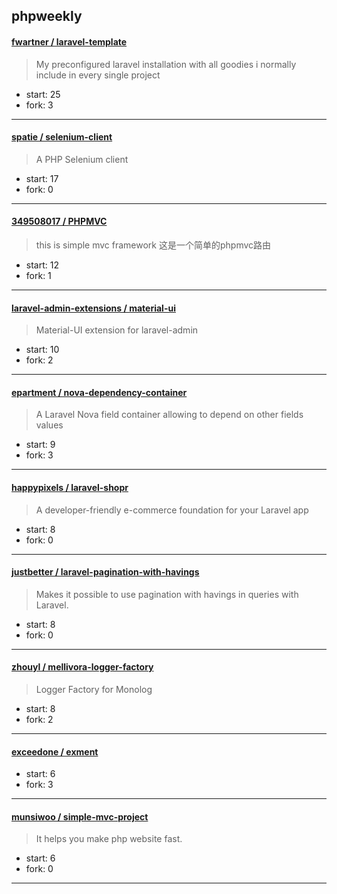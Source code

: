 ## phpweekly

#### [fwartner / laravel-template](https://github.com/fwartner/laravel-template)

> My preconfigured laravel installation with all goodies i normally include in every single project

+ start: 25
+ fork: 3

----


#### [spatie / selenium-client](https://github.com/spatie/selenium-client)

> A PHP Selenium client

+ start: 17
+ fork: 0

----


#### [349508017 / PHPMVC](https://github.com/349508017/PHPMVC)

> this is simple mvc framework 这是一个简单的phpmvc路由

+ start: 12
+ fork: 1

----


#### [laravel-admin-extensions / material-ui](https://github.com/laravel-admin-extensions/material-ui)

> Material-UI extension for laravel-admin

+ start: 10
+ fork: 2

----


#### [epartment / nova-dependency-container](https://github.com/epartment/nova-dependency-container)

> A Laravel Nova field container allowing to depend on other fields values

+ start: 9
+ fork: 3

----


#### [happypixels / laravel-shopr](https://github.com/happypixels/laravel-shopr)

> A developer-friendly e-commerce foundation for your Laravel app

+ start: 8
+ fork: 0

----


#### [justbetter / laravel-pagination-with-havings](https://github.com/justbetter/laravel-pagination-with-havings)

> Makes it possible to use pagination with havings in queries with Laravel.

+ start: 8
+ fork: 0

----


#### [zhouyl / mellivora-logger-factory](https://github.com/zhouyl/mellivora-logger-factory)

> Logger Factory for Monolog

+ start: 8
+ fork: 2

----


#### [exceedone / exment](https://github.com/exceedone/exment)

> 

+ start: 6
+ fork: 3

----


#### [munsiwoo / simple-mvc-project](https://github.com/munsiwoo/simple-mvc-project)

> It helps you make php website fast.

+ start: 6
+ fork: 0

----

